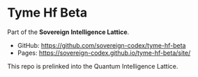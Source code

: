 # Tyme Hf Beta

Part of the **Sovereign Intelligence Lattice**.

- GitHub: https://github.com/sovereign-codex/tyme-hf-beta
- Pages: https://sovereign-codex.github.io/tyme-hf-beta/site/

This repo is prelinked into the Quantum Intelligence Lattice.

